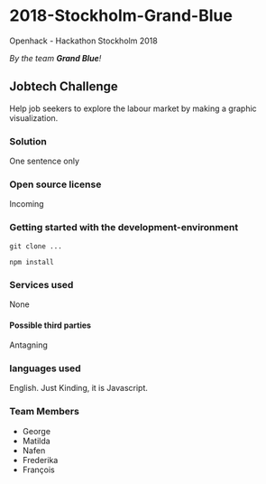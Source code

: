 # 2018-Stockholm-Grand-Blue

Openhack - Hackathon Stockholm 2018

_By the team __Grand Blue__!_

## Jobtech  Challenge

Help job seekers to explore the labour market by making a graphic visualization.

### Solution

One sentence only

### Open source license

Incoming

### Getting started with the development-environment

```
git clone ...

npm install
```

### Services used 

None

#### Possible third parties

Antagning

### languages used

English. Just Kinding, it is Javascript.

### Team Members

* George
* Matilda
* Nafen
* Frederika
* François
